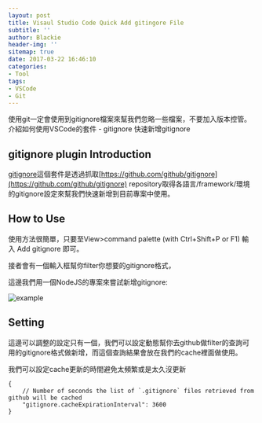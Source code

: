 ```yaml
---
layout: post
title: Visaul Studio Code Quick Add gitingore File
subtitle: ''
author: Blackie
header-img: ''
sitemap: true
date: 2017-03-22 16:46:10
categories:
- Tool
tags:
- VSCode
- Git
---
```


使用git一定會使用到gitignore檔案來幫我們忽略一些檔案，不要加入版本控管。介紹如何使用VSCode的套件 - gitignore 快速新增gitignore

<!-- More -->

## gitignore plugin Introduction ##

[gitignore](https://marketplace.visualstudio.com/items?itemName=codezombiech.gitignore)這個套件是透過抓取[https://github.com/github/gitignore](https://github.com/github/gitignore) repository取得各語言/framework/環境的gitignore設定來幫我們快速新增到目前專案中使用。

## How to Use ##

使用方法很簡單，只要至View>command palette (with Ctrl+Shift+P or F1) 輸入 Add gitignore 即可。

接者會有一個輸入框幫你filter你想要的gitignore格式，

這邊我們用一個NodeJS的專案來嘗試新增gitignore:

![example](example.gif)

## Setting ##

這邊可以調整的設定只有一個，我們可以設定動態幫你去github做filter的查詢可用的gitignore格式做新增，而這個查詢結果會放在我們的cache裡面做使用。

我們可以設定cache更新的時間避免太頻繁或是太久沒更新

    {
        // Number of seconds the list of `.gitignore` files retrieved from github will be cached
        "gitignore.cacheExpirationInterval": 3600
    }